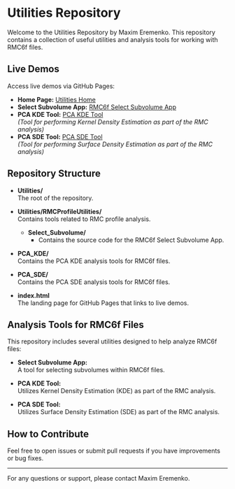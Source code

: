 # Utilities Repository

Welcome to the Utilities Repository by Maxim Eremenko. This repository contains a collection of useful utilities and analysis tools for working with RMC6f files.

## Live Demos

Access live demos via GitHub Pages:

- **Home Page:** [Utilities Home](https://maximeremenko.github.io/Utilities/)
- **Select Subvolume App:** [RMC6f Select Subvolume App](https://maximeremenko.github.io/Utilities/RMCProfileUtilities/Select_Subvolume/RMC6f_Select_Subvolume_App.html)
- **PCA KDE Tool:** [PCA KDE Tool](https://maximeremenko.github.io/Utilities/RMCProfileUtilities/PCA_KDE/PCA_KDE_rmcdisplacements.html)  
  *(Tool for performing Kernel Density Estimation as part of the RMC analysis)*
- **PCA SDE Tool:** [PCA SDE Tool](https://maximeremenko.github.io/Utilities/RMCProfileUtilities/PCA_SDE/PCA_SDE_rmcdisplacements.html)  
  *(Tool for performing Surface Density Estimation as part of the RMC analysis)*

## Repository Structure

- **Utilities/**  
  The root of the repository.

- **Utilities/RMCProfileUtilities/**  
  Contains tools related to RMC profile analysis.
  - **Select_Subvolume/**  
    - Contains the source code for the RMC6f Select Subvolume App.

- **PCA_KDE/**  
  Contains the PCA KDE analysis tools for RMC6f files.

- **PCA_SDE/**  
  Contains the PCA SDE analysis tools for RMC6f files.

- **index.html**  
  The landing page for GitHub Pages that links to live demos.

## Analysis Tools for RMC6f Files

This repository includes several utilities designed to help analyze RMC6f files:

- **Select Subvolume App:**  
  A tool for selecting subvolumes within RMC6f files.

- **PCA KDE Tool:**  
  Utilizes Kernel Density Estimation (KDE) as part of the RMC analysis.

- **PCA SDE Tool:**  
  Utilizes Surface Density Estimation (SDE) as part of the RMC analysis.

## How to Contribute

Feel free to open issues or submit pull requests if you have improvements or bug fixes.

---

For any questions or support, please contact Maxim Eremenko.

